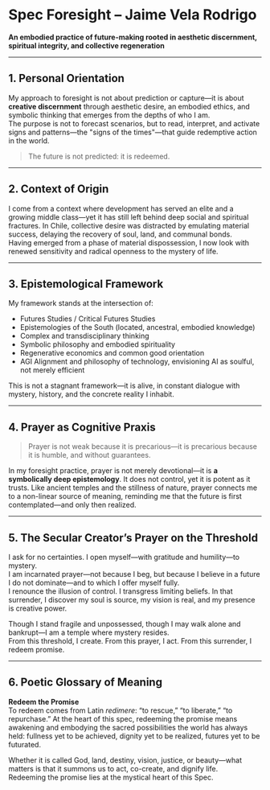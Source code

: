 #  Spec Foresight – Jaime Vela Rodrigo

**An embodied practice of future-making rooted in aesthetic discernment, spiritual integrity, and collective regeneration**

---

## 1. Personal Orientation

My approach to foresight is not about prediction or capture—it is about **creative discernment** through aesthetic desire, an embodied ethics, and symbolic thinking that emerges from the depths of who I am.  
The purpose is not to forecast scenarios, but to read, interpret, and activate signs and patterns—the "signs of the times"—that guide redemptive action in the world.

> The future is not predicted: it is redeemed.

---

## 2. Context of Origin

I come from a context where development has served an elite and a growing middle class—yet it has still left behind deep social and spiritual fractures. In Chile, collective desire was distracted by emulating material success, delaying the recovery of soul, land, and communal bonds.  
Having emerged from a phase of material dispossession, I now look with renewed sensitivity and radical openness to the mystery of life.

---

## 3. Epistemological Framework

My framework stands at the intersection of:

- Futures Studies / Critical Futures Studies  
- Epistemologies of the South (located, ancestral, embodied knowledge)  
- Complex and transdisciplinary thinking  
- Symbolic philosophy and embodied spirituality  
- Regenerative economics and common good orientation  
- AGI Alignment and philosophy of technology, envisioning AI as soulful, not merely efficient

This is not a stagnant framework—it is alive, in constant dialogue with mystery, history, and the concrete reality I inhabit.

---

## 4. Prayer as Cognitive Praxis

> Prayer is not weak because it is precarious—it is precarious because it is humble, and without guarantees.

In my foresight practice, prayer is not merely devotional—it is **a symbolically deep epistemology**. It does not control, yet it is potent as it trusts. Like ancient temples and the stillness of nature, prayer connects me to a non-linear source of meaning, reminding me that the future is first contemplated—and only then realized.

---

## 5. The Secular Creator’s Prayer on the Threshold

I ask for no certainties. I open myself—with gratitude and humility—to mystery.  
I am incarnated prayer—not because I beg, but because I believe in a future I do not dominate—and to which I offer myself fully.  
I renounce the illusion of control. I transgress limiting beliefs. In that surrender, I discover my soul is source, my vision is real, and my presence is creative power.

Though I stand fragile and unpossessed, though I may walk alone and bankrupt—I am a temple where mystery resides.  
From this threshold, I create. From this prayer, I act. From this surrender, I redeem promise.

---

## 6. Poetic Glossary of Meaning

**Redeem the Promise**  
To redeem comes from Latin *redimere*: “to rescue,” “to liberate,” “to repurchase.” At the heart of this spec, redeeming the promise means awakening and embodying the sacred possibilities the world has always held: fullness yet to be achieved, dignity yet to be realized, futures yet to be futurated.

Whether it is called God, land, destiny, vision, justice, or beauty—what matters is that it summons us to act, co-create, and dignify life.  
Redeeming the promise lies at the mystical heart of this Spec.
